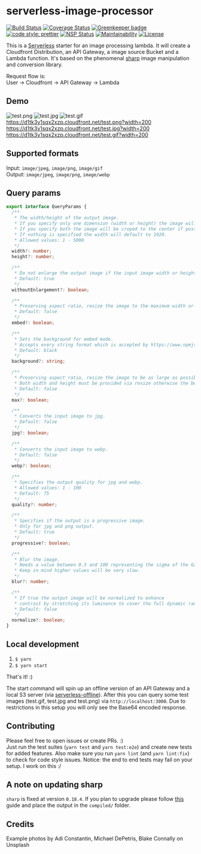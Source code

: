 # serverless-image-processor

[![Build Status](https://travis-ci.org/Mercateo/serverless-image-processor.svg?branch=master)](https://travis-ci.org/Mercateo/serverless-image-processor)
[![Coverage Status](https://coveralls.io/repos/github/Mercateo/serverless-image-processor/badge.svg?branch=master)](https://coveralls.io/github/Mercateo/serverless-image-processor?branch=master)
[![Greenkeeper badge](https://badges.greenkeeper.io/Mercateo/serverless-image-processor.svg)](https://greenkeeper.io/)
[![code style: prettier](https://img.shields.io/badge/code_style-prettier-ff69b4.svg?style=flat-square)](https://github.com/prettier/prettier)
[![NSP Status](https://nodesecurity.io/orgs/opensource/projects/c56c0c76-edb1-460a-95c0-4be30a573a57/badge)](https://nodesecurity.io/orgs/opensource/projects/c56c0c76-edb1-460a-95c0-4be30a573a57)
[![Maintainability](https://api.codeclimate.com/v1/badges/149b0866f7121aad91a9/maintainability)](https://codeclimate.com/github/Mercateo/serverless-image-processor/maintainability)
[![License](https://img.shields.io/badge/License-Apache%202.0-blue.svg)](https://github.com/Mercateo/serverless-image-processor/blob/master/LICENSE)

This is a [Serverless](https://serverless.com) starter for an image processing lambda. It will create a Cloudfront Distribution, an API Gateway, a image source Bucket and a Lambda function. It's based on the phenomenal [sharp](https://github.com/lovell/sharp) image manipulation and conversion library.

Request flow is:  
User -> Cloudfront -> API Gateway -> Lambda

## Demo
![test.png](https://d1tk3y1sqx2xzp.cloudfront.net/test.png?width=200) ![test.jpg](https://d1tk3y1sqx2xzp.cloudfront.net/test.jpg?width=200) ![test.gif](https://d1tk3y1sqx2xzp.cloudfront.net/test.gif?width=200)
https://d1tk3y1sqx2xzp.cloudfront.net/test.png?width=200 
https://d1tk3y1sqx2xzp.cloudfront.net/test.jpg?width=200 
https://d1tk3y1sqx2xzp.cloudfront.net/test.gif?width=200

## Supported formats
  
Input: ```image/jpeg```, ```image/png```, ```image/gif```  
Output: ```image/jpeg```, ```image/png```, ```image/webp```


## Query params
```typescript
export interface QueryParams {
  /**
   * The width/height of the output image.
   * If you specify only one dimension (width or height) the image will be scaled respecting the ratio.
   * If you specify both the image will be croped to the center if possible.
   * If nothing is specified the width will default to 1920.
   * Allowed values: 1 - 5000
   */
  width?: number;
  height?: number;

  /**
   * Do not enlarge the output image if the input image width or height are already less than the required dimensions. 
   * Default: true
   */
  withoutEnlargement?: boolean;

  /**
   * Preserving aspect ratio, resize the image to the maximum width or height specified then embed on a background of the exact width and height specified.
   * Default: false
   */
  embed?: boolean;

  /**
   * Sets the background for embed mode.
   * Accepts every string format which is accepted by https://www.npmjs.com/package/color.
   * Default: black
   */
  background?: string;

  /**
   * Preserving aspect ratio, resize the image to be as large as possible while ensuring its dimensions are less than or equal to the width and height specified.
   * Both width and height must be provided via resize otherwise the behaviour will default to crop.
   * Default: false
   */
  max?: boolean;

  /**
   * Converts the input image to jpg.
   * Default: false
   */
  jpg?: boolean;

  /**
   * Converts the input image to webp.
   * Default: false
   */
  webp?: boolean;

  /**
   * Specifies the output quality for jpg and webp.
   * Allowed values: 1 - 100
   * Default: 75
   */
  quality?: number;

  /**
   * Specifies if the output is a progressive image.
   * Only for jpg and png output.
   * Default: true
   */
  progressive?: boolean;

  /**
   * Blur the image.
   * Needs a value between 0.3 and 100 representing the sigma of the Gaussian mask, where sigma = 1 + radius / 2.
   * Keep in mind higher values will be very slow.
   */
  blur?: number;

  /**
   * If true the output image will be normalized to enhance
   * contrast by stretching its luminance to cover the full dynamic range.
   * Default: false
   */
  normalize?: boolean;
}
```

## Local development

1. ```$ yarn```
2. ```$ yarn start```

That's it! :)

The start command will spin up an offline version of an API Gateway and a local S3 server (via [serverless-offline](https://github.com/dherault/serverless-offline)). After this you can query some test images (test.gif, test.jpg and test.png) via ```http://localhost:3000```. Due to restrictions in this setup you will only see the Base64 encoded response. 

## Contributing
Please feel free to open issues or create PRs. :)  
Just run the test suites (```yarn test``` and ```yarn test:e2e```) and create new tests for added features.
Also make sure you run ```yarn lint``` (and ```yarn lint:fix```) to check for code style issues.
Notice: the end to end tests may fail on your setup. I work on this :/

## A note on updating sharp
```sharp``` is fixed at version ```0.18.4```. If you plan to upgrade please follow [this](http://sharp.dimens.io/en/stable/install/#aws-lambda) guide and place the output in the ```compiled/``` folder.

## Credits
Example photos by Adi Constantin, Michael DePetris, Blake Connally on Unsplash


